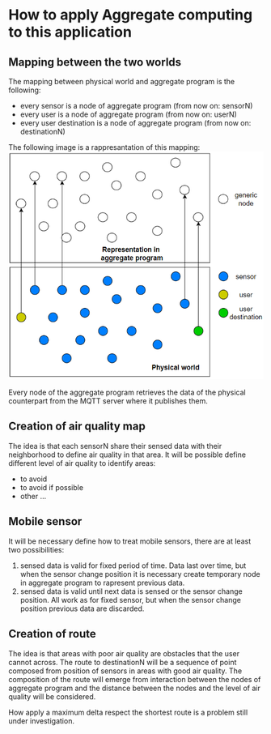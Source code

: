 # How to apply Aggregate computing to this application

## Mapping between the two worlds
The mapping between physical world and aggregate program is the following:
- every sensor is a node of aggregate program (from now on: sensorN)
- every user is a node of aggregate program (from now on: userN)
- every user destination is a node of aggregate program (from now on: destinationN)

The following image is a rappresantation of this mapping:
![](image/mapping_physicalWorld_ac.png)

Every node of the aggregate program retrieves the data of the physical counterpart from the MQTT server where it publishes them.

## Creation of air quality map

The idea is that each sensorN share their sensed data with their neighborhood to define air quality in that area.
It will be possible define different level of air quality to identify areas:
- to avoid
- to avoid if possible
- other ...

## Mobile sensor

It will be necessary define how to treat mobile sensors, there are at least two possibilities:
 1. sensed data is valid for fixed period of time. Data last over time, but when the sensor change position it is necessary create temporary node in aggregate program to rapresent previous data.
 2. sensed data is valid until next data is sensed or the sensor change position. All work as for fixed sensor, but when the sensor change position previous data are discarded.

## Creation of route

The idea is that areas with poor air quality are obstacles that the user cannot across.
The route to destinationN will be a sequence of point composed from position of sensors in areas with good air quality.
The composition of the route will emerge from interaction between the nodes of aggregate program and the distance between the nodes and the level of air quality will be considered.

How apply a maximum delta respect the shortest route is a problem still under investigation.
